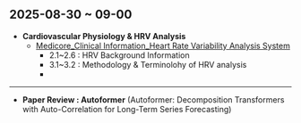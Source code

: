 ## 2025-08-30 ~ 09-00
- **Cardiovascular Physiology & HRV Analysis** 
  - [Medicore_Clinical Information_Heart Rate Variability Analysis System](https://github.com/whdudwo0428/My_TIL/blob/main/2025_09~2025_12/Heart%20Rate%20Variability%20Analysis%20System.pdf)
    - 2.1~2.6 : HRV Background Information
    - 3.1~3.2 : Methodology & Terminolohy of HRV analysis
    - 
---
- **Paper Review : Autoformer** (Autoformer: Decomposition Transformers with Auto-Correlation for Long-Term Series Forecasting)

